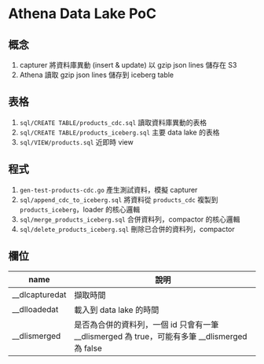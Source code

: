 # Athena Data Lake PoC

## 概念

1. capturer 將資料庫異動 (insert & update) 以 gzip json lines 儲存在 S3
1. Athena 讀取 gzip json lines 儲存到 iceberg table

## 表格

1. `sql/CREATE TABLE/products_cdc.sql` 讀取資料庫異動的表格
1. `sql/CREATE TABLE/products_iceberg.sql` 主要 data lake 的表格
1. `sql/VIEW/products.sql` 近即時 view

## 程式

1. `gen-test-products-cdc.go` 產生測試資料，模擬 capturer
1. `sql/append_cdc_to_iceberg.sql` 將資料從 `products_cdc` 複製到 `products_iceberg`，loader 的核心邏輯
1. `sql/merge_products_iceberg.sql` 合併資料列，compactor 的核心邏輯
1. `sql/delete_products_iceberg.sql` 刪除已合併的資料列，compactor

## 欄位

name | 說明
-- | --
__dlcapturedat | 擷取時間
__dlloadedat | 載入到 data lake 的時間
__dlismerged | 是否為合併的資料列，一個 id 只會有一筆 __dlismerged 為 true，可能有多筆 __dlismerged 為 false

